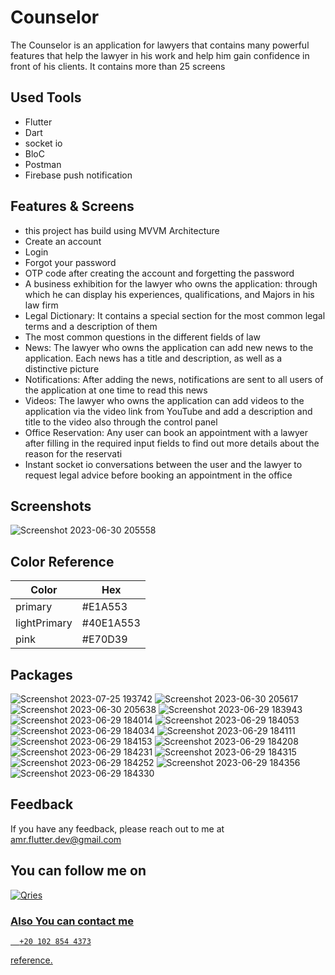 # Counselor
The Counselor is an application for lawyers that contains many powerful features
that help the lawyer in his work and help him gain confidence in front of his clients. 
It contains more than 25 screens

## Used Tools
- Flutter  
- Dart
- socket io 
- BloC
- Postman
- Firebase push notification



## Features & Screens
- this project has build using MVVM Architecture
- Create an account
- Login
- Forgot your password
- OTP code after creating the account and forgetting the password
- A business exhibition for the lawyer who owns the application: through which he can display his experiences, qualifications, and
  Majors in his law firm
- Legal Dictionary: It contains a special section for the most common legal terms and a description of them
- The most common questions in the different fields of law
- News: The lawyer who owns the application can add new news to the application. Each news has a title and description, as well as a distinctive picture
- Notifications: After adding the news, notifications are sent to all users of the application at one time to read this news
- Videos: The lawyer who owns the application can add videos to the application via the video link from YouTube and add a description and title to the video also 
  through the control panel
- Office Reservation: Any user can book an appointment with a lawyer after filling in the required input fields to find out more details about the reason for the 
  reservati
- Instant socket io conversations between the user and the lawyer to request legal advice before booking an appointment in the office

## Screenshots
![Screenshot 2023-06-30 205558](https://github.com/AmrHussei/Counselor/assets/94804979/0c202fc7-990f-4159-87cf-814a649e746e)





## Color Reference

| Color             |Hex                                                                |
| ----------------- | ------------------------------------------------------------------ |
| primary | #E1A553|
| lightPrimary | #40E1A553 |
| pink | #E70D39 |



## Packages
![Screenshot 2023-07-25 193742](https://github.com/AmrHussei/Counselor_at_law_README_file/assets/94804979/433aba0e-25bb-488d-9e58-3d77ccd3c706)
![Screenshot 2023-06-30 205617](https://github.com/AmrHussei/Counselor/assets/94804979/1a4a9ba5-7176-4994-9b32-32c0e8e47cfc)
![Screenshot 2023-06-30 205638](https://github.com/AmrHussei/Counselor/assets/94804979/754467e7-ff24-457c-8daa-64f7d4dc9bfc)
![Screenshot 2023-06-29 183943](https://github.com/AmrHussei/Counselor/assets/94804979/51f124d5-439e-4d51-a0fa-96f94881bbc0)
![Screenshot 2023-06-29 184014](https://github.com/AmrHussei/Counselor/assets/94804979/e73e83b3-0283-4ab1-8848-dec2bcc8abd7)
![Screenshot 2023-06-29 184053](https://github.com/AmrHussei/Counselor/assets/94804979/977c6476-d2c8-4ebf-8535-1abcf91a3b2d)
![Screenshot 2023-06-29 184034](https://github.com/AmrHussei/Counselor/assets/94804979/d60e8e4c-fcc6-4c99-80b8-08cf920dce85)
![Screenshot 2023-06-29 184111](https://github.com/AmrHussei/Counselor/assets/94804979/1aaabb80-7c4b-4650-b23d-e71bfbdacf6e)
![Screenshot 2023-06-29 184153](https://github.com/AmrHussei/Counselor/assets/94804979/7ccfab9d-d640-4ba8-be3e-c69bf072bbc3)
![Screenshot 2023-06-29 184208](https://github.com/AmrHussei/Counselor/assets/94804979/451dabaa-cffa-4332-be88-5588e7556eaa)
![Screenshot 2023-06-29 184231](https://github.com/AmrHussei/Counselor/assets/94804979/d56592f8-b037-4b64-ad89-1070b82bda0f)
![Screenshot 2023-06-29 184315](https://github.com/AmrHussei/Counselor/assets/94804979/fa83d460-0ea2-4707-9f95-22b509a9efe8)
![Screenshot 2023-06-29 184252](https://github.com/AmrHussei/Counselor/assets/94804979/2bf47670-4835-4b2b-a5ce-3d465488b9f8)
![Screenshot 2023-06-29 184356](https://github.com/AmrHussei/Counselor/assets/94804979/b39c0139-5784-4353-b7d0-6c1bfdc5d21b)
![Screenshot 2023-06-29 184330](https://github.com/AmrHussei/Counselor/assets/94804979/dcddc704-4374-4e61-998f-8422d03ea09c)





## Feedback
If you have any feedback, please reach out to me at amr.flutter.dev@gmail.com

## You can follow me on 
<a href="https://www.linkedin.com/in/amr-hussein-51a141220/">
         <img alt="Qries" src="https://img.shields.io/badge/LinkedIn-0077B5?style=for-the-badge&logo=linkedin&logoColor=white"
         >
         
    
### Also You can contact  me 
```http
  +20 102 854 4373
```

reference.
